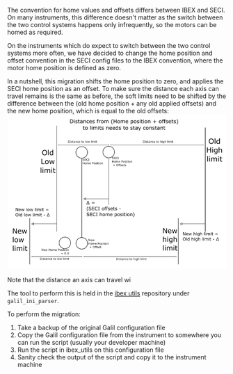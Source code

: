 The convention for home values and offsets differs between IBEX and SECI. On many instruments, this difference doesn't matter as the switch between the two control systems happens only infrequently, so the motors can be homed as required.

On the instruments which do expect to switch between the two control systems more often, we have decided to change the home position and offset convention in the SECI config files to the IBEX convention, where the motor home position is defined as zero.

In a nutshell, this migration shifts the home position to zero, and applies the SECI home position as an offset. To make sure the distance each axis can travel remains is the same as before, the soft limits need to be shifted by the difference between the (old home position + any old applied offsets) and the new home position, which is equal to the old offsets:
![](https://raw.githubusercontent.com/ISISComputingGroup/ibex_developers_manual/master/images/seci_to_ibex_home_scheme.png)

Note that the distance an axis can travel wi

The tool to perform this is held in the [ibex utils](https://github.com/ISISComputingGroup/ibex_utils) repository under `galil_ini_parser`.

To perform the migration:
1. Take a backup of the original Galil configuration file
1. Copy the Galil configuration file from the instrument to somewhere you can run the script (usually your developer machine)
1. Run the script in ibex_utils on this configuration file
1. Sanity check the output of the script and copy it to the instrument machine
